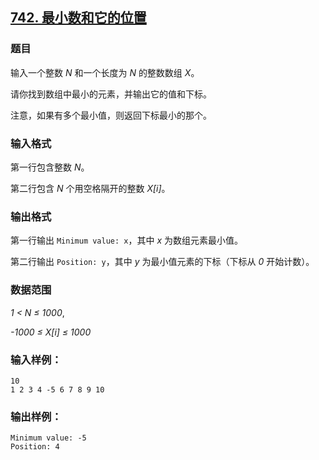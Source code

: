 ## [742. 最小数和它的位置](https://www.acwing.com/problem/content/744/)

### 题目

输入一个整数 *N* 和一个长度为 *N* 的整数数组 *X*。

请你找到数组中最小的元素，并输出它的值和下标。

注意，如果有多个最小值，则返回下标最小的那个。

### 输入格式

第一行包含整数 *N*。

第二行包含 *N* 个用空格隔开的整数 *X[i]*。

### 输出格式

第一行输出 `Minimum value: x`，其中 *x* 为数组元素最小值。

第二行输出 `Position: y`，其中 *y* 为最小值元素的下标（下标从 *0* 开始计数）。

### 数据范围

*1 < N ≤ 1000*,

*-1000 ≤ X[i] ≤ 1000*

### 输入样例：

```
10
1 2 3 4 -5 6 7 8 9 10
```

### 输出样例：

```
Minimum value: -5
Position: 4
```

